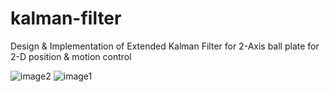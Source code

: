 # kalman-filter
Design &amp; Implementation of Extended Kalman Filter for 2-Axis ball plate for 2-D position &amp; motion control


![image2](https://user-images.githubusercontent.com/66320109/118051229-eab75000-b380-11eb-952f-220d6fdee57e.jpeg)
![image1](https://user-images.githubusercontent.com/66320109/118051249-f276f480-b380-11eb-8084-2c2671e160d4.jpeg)


